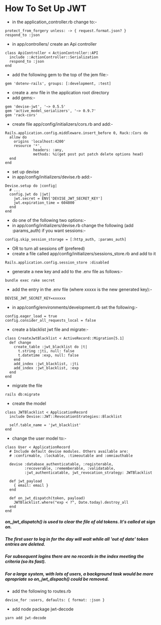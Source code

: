 # How To Set Up JWT
- in the application_controller.rb change to:-
```
protect_from_forgery unless: -> { request.format.json? }
respond_to :json
```
- in app/controllers/  create an Api controller 
```
class ApiController < ActionController::API
  include ::ActionController::Serialization
  respond_to :json
end
```
- add the following gem to the top of the jem file:-
```
gem 'dotenv-rails', groups: [:development, :test]
```
- create a .env file in the application root directory
- add gems:-
```
gem 'devise-jwt', '~> 0.5.5'
gem 'active_model_serializers', '~> 0.9.7'
gem 'rack-cors'
```
- create file app/config/initializers/cors.rb and add:-
```
Rails.application.config.middleware.insert_before 0, Rack::Cors do
  allow do
    origins 'localhost:4200'
    resource '*',
             headers: :any,
             methods: %i(get post put patch delete options head)
  end
end
```
- set up devise
- in app/config/initializers/devise.rb add:-
```
Devise.setup do |config|
  # ...
  config.jwt do |jwt|
    jwt.secret = ENV['DEVISE_JWT_SECRET_KEY']
    jwt.expiration_time = 604800
  end
end
```
- do one of the following two options:-
- in app/config/initializers/devise.rb change the following (add :params_auth) if you want sessions:-
```
config.skip_session_storage = [:http_auth, :params_auth]
```
- OR    to turn all sessions off  (prefered)
- create a file called app/config/initializers/sessions_store.rb
  and add to it
```
Rails.application.config.session_store :disabled
```
- generate a new key and add to the .env file as follows:-
```
bundle exec rake secret
```
- add the entry in the .env file (where xxxxx is the new generated key):-
```
DEVISE_JWT_SECRET_KEY=xxxxxx
```
- in app/config/environments/development.rb set the following:-
```
config.eager_load = true
config.consider_all_requests_local = false
```
- create a blacklist jwt file and migrate:-
```
class CreateJwtBlacklist < ActiveRecord::Migration[5.1]
  def change
    create_table :jwt_blacklist do |t|
      t.string :jti, null: false
      t.datetime :exp, null: false
    end
    add_index :jwt_blacklist, :jti
    add_index :jwt_blacklist, :exp
  end
end
```
- migrate the file
```
rails db:migrate
```
- create the model
```
class JWTBlacklist < ApplicationRecord
  include Devise::JWT::RevocationStrategies::Blacklist
  
  self.table_name = 'jwt_blacklist'
end
```
- change the user model to:-
```
class User < ApplicationRecord
  # Include default devise modules. Others available are:
  # :confirmable, :lockable, :timeoutable and :omniauthable
  
  devise :database_authenticatable, :registerable,
         :recoverable, :rememberable, :validatable,
         :jwt_authenticatable, jwt_revocation_strategy: JWTBlacklist
  
  def jwt_payload
    { email: email }
  end
  
  def on_jwt_dispatch(token, payload)
    JWTBlacklist.where("exp < ?", Date.today).destroy_all
  end
end
```
##### on_jwt_dispatch() is used to clear the file of old tokens. It's called at sign on. 
##### The first user to log in for the day will wait while all 'out of date' token entries are deleted.
##### For subsequent logins there are no records in the index meeting the criteria (so its fast). 
##### For a large system, with lots of users, a background task would be more apropriate so on_jwt_dispach() could be removed.

- add the following to routes.rb
```
devise_for :users, defaults: { format: :json }
```
- add node package jwt-decode
```
yarn add jwt-decode
```
